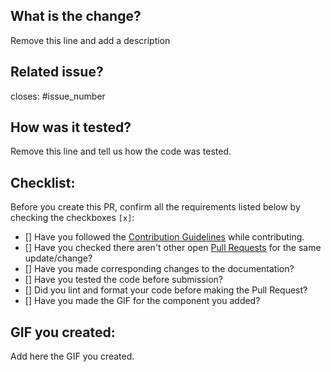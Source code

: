 ## What is the change?
Remove this line and add a description

## Related issue?
closes: #issue_number

## How was it tested?
Remove this line and tell us how the code was tested.

## Checklist:
Before you create this PR, confirm all the requirements listed below by checking the checkboxes `[x]`:

-   [] Have you followed the [Contribution Guidelines](https://github.com/ALPHAVIO/BlogSite/blob/master/CONTRIBUTING.md) while contributing.
-   [] Have you checked there aren't other open [Pull Requests](https://github.com/ALPHAVIO/Mirage-UI/pulls) for the same update/change?
-   [] Have you made corresponding changes to the documentation?
-   [] Have you tested the code before submission?
-   [] Did you lint and format your code before making the Pull Request?
-   [] Have you made the GIF for the component you added?

## GIF you created:
Add here the GIF you created.
